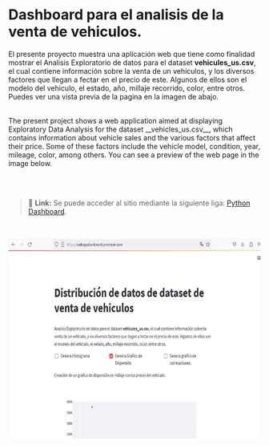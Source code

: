 # Dashboard para el analisis de la venta de vehiculos.
El presente proyecto muestra una aplicación web que tiene como finalidad mostrar el Analisis Exploratorio de datos para el dataset __vehicules_us.csv__, el cual contiene información sobre la venta de un vehículos, y los diversos factores que llegan a fectar en el precio de este. Algunos de ellos son el modelo del vehiculo, el estado, año, millaje recorrido, color, entre otros. Puedes ver una vista previa de la pagina en la imagen de abajo.

<br/>
The present project shows a web application aimed at displaying Exploratory Data Analysis for the dataset __vehicles_us.csv__, which contains information about vehicle sales and the various factors that affect their price. Some of these factors include the vehicle model, condition, year, mileage, color, among others. You can see a preview of the web page in the image below.

<br><br/>
> :memo: **Link:** Se puede acceder al sitio mediante la siguiente liga: [Python Dashboard](https://webappdashboard.onrender.com/).

<br/>
<p align="center">
  <img src="./assets/img/webAppPreview.jpg" alt="Web App preview" style="height: 400px; width:600px;"/>
</p>

